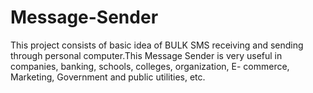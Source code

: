 # Message-Sender
This project  consists of basic idea of BULK SMS receiving and sending through personal computer.This Message Sender is very useful in companies, banking, schools, colleges, organization, E- commerce, Marketing, Government and public utilities,  etc.
